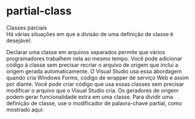 # partial-class

Classes parciais
</br>Há várias situações em que a divisão de uma definição de classe é desejável:

Declarar uma classe em arquivos separados permite que vários programadores trabalhem nela ao mesmo tempo.
Você pode adicionar código à classe sem precisar recriar o arquivo de origem que inclui a origem gerada automaticamente. O Visual Studio usa essa abordagem quando cria Windows Forms, código de wrapper de serviço Web e assim por diante. Você pode criar código que usa essas classes sem precisar modificar o arquivo que o Visual Studio cria.
Os geradores de origem podem gerar funcionalidade extra em uma classe.
Para dividir uma definição de classe, use o modificador de palavra-chave partial, como mostrado aqui:
